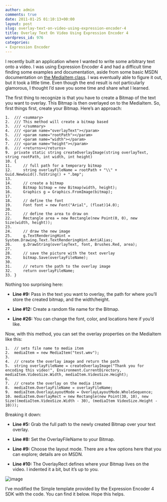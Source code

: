 ```yaml
---
author: admin
comments: true
date: 2011-01-25 01:10:13+00:00
layout: post
slug: overlay-text-on-video-using-expression-encoder-4
title: Overlay Text On Video Using Expression Encoder 4
wordpress_id: 976
categories:
- Expression Encoder
---
```


I recently built an application where I wanted to write some arbitrary text onto a video. I was using Expression Encoder 4 and had a difficult time finding some examples and documentation, aside from some basic MSDN documentation on [the MediaItem class](http://msdn.microsoft.com/en-us/library/ff396880(v=Expression.30).aspx). I was eventually able to figure it out, but it took a little time. Even though the end result is not particularly glamorous, I thought I’d save you some time and share what I learned.

The first thing to recognize is that you have to create a Bitmap of the text you want to overlay. This Bitmap is then overlayed on to the MediaItem. So, first things first, create your Bitmap. Here’s an approach:

    1.  /// <summary>
    2.  /// This method will create a bitmap based 
    3.  /// </summary>
    4.  /// <param name="overlayText"></param>
    5.  /// <param name="rootPath"></param>
    6.  /// <param name="width"></param>
    7.  /// <param name="height"></param>
    8.  /// <returns></returns>
    9.  private static string createOverlayImage(string overlayText, string rootPath, int width, int height)
    10. {
    11.     // full path for a temporary bitmap
    12.     string overlayFileName = rootPath + "\\" + Guid.NewGuid().ToString() + ".bmp";
    13.   
    14.     // create a bitmap
    15.     Bitmap bitmap = new Bitmap(width, height);
    16.     Graphics g = Graphics.FromImage(bitmap);
    17.   
    18.     // define the font
    19.     Font font = new Font("Arial", (float)14.0);
    20.   
    21.     // define the area to draw on
    22.     Rectangle area = new Rectangle(new Point(0, 0), new Size(width, height));
    23.   
    24.     // draw the new image
    25.     g.TextRenderingHint = System.Drawing.Text.TextRenderingHint.AntiAlias;
    26.     g.DrawString(overlayText, font, Brushes.Red, area);
    27.   
    28.     // save the picture with the text overlay
    29.     bitmap.Save(overlayFileName);
    30.   
    31.     // return the path to the overlay image
    32.     return overlayFileName;
    33. }

Nothing too surprising here:
  
  * **Line #9:** Pass in the text you want to overlay, the path for where you’ll store the created bitmap, and the width/height. 
   
  * **Line #12:** Create a random file name for the Bitmap. 
   
  * **Line #26:** You can change the font, color, and locations here if you’d like. 

Now, with this method, you can set the overlay properties on the MediaItem like this:

    1.  // sets file name to media item
    2.  mediaItem = new MediaItem("test.wmv");
    3.   
    4.  // create the overlay image and return the path
    5.  string overlayFileName = createOverlayImage("Thank you for encoding this video!", Environment.CurrentDirectory, mediaItem.VideoSize.Width, mediaItem.VideoSize.Height);
    6.                 
    7.  // create the overlay on the media item
    8.  mediaItem.OverlayFileName = overlayFileName;
    9.  mediaItem.OverlayLayoutMode = OverlayLayoutMode.WholeSequence;
    10. mediaItem.OverlayRect = new Rectangle(new Point(30, 10), new Size((mediaItem.VideoSize.Width - 30), (mediaItem VideoSize.Height - 10)));

Breaking it down:

  * **Line #5:** Grab the full path to the newly created Bitmap over your text overlay. 
   
  * **Line #8:** Set the OverlayFileName to your Bitmap. 
   
  * **Line #9:** Choose the layout mode. There are a few options here that you can explore; details are on MSDN. 
   
  * **Line #10:** The OverlayRect defines where your Bitmap lives on the video. I indented it a bit, but it’s up to you.

![image](https://wadewegner.blob.core.windows.net/wordpress/2011/01/image1.png)

I’ve modified the Simple template provided by the Expression Encoder 4 SDK with the code. You can find it below. Hope this helps.